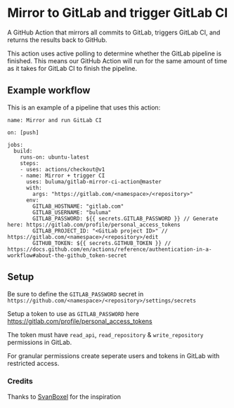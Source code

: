 # Mirror to GitLab and trigger GitLab CI

A GitHub Action that mirrors all commits to GitLab, triggers GitLab CI, and returns the results back to GitHub. 

This action uses active polling to determine whether the GitLab pipeline is finished. This means our GitHub Action will run for the same amount of time as it takes for GitLab CI to finish the pipeline. 

## Example workflow

This is an example of a pipeline that uses this action:

```workflow
name: Mirror and run GitLab CI

on: [push]

jobs:
  build:
    runs-on: ubuntu-latest
    steps:
    - uses: actions/checkout@v1
    - name: Mirror + trigger CI
      uses: buluma/gitlab-mirror-ci-action@master
      with:
        args: "https://gitlab.com/<namespace>/<repository>"
      env:
        GITLAB_HOSTNAME: "gitlab.com"
        GITLAB_USERNAME: "buluma"
        GITLAB_PASSWORD: ${{ secrets.GITLAB_PASSWORD }} // Generate here: https://gitlab.com/profile/personal_access_tokens
        GITLAB_PROJECT_ID: "<GitLab project ID>" // https://gitlab.com/<namespace>/<repository>/edit
        GITHUB_TOKEN: ${{ secrets.GITHUB_TOKEN }} // https://docs.github.com/en/actions/reference/authentication-in-a-workflow#about-the-github_token-secret
```

## Setup

Be sure to define the `GITLAB_PASSWORD` secret in `https://github.com/<namespace>/<repository>/settings/secrets`  

Setup a token to use as `GITLAB_PASSWORD` here https://gitlab.com/profile/personal_access_tokens  

The token must have `read_api`, `read_repository` & `write_repository` permissions in GitLab.  

For granular permissions create seperate users and tokens in GitLab with restricted access.  

### Credits

Thanks to [SvanBoxel](https://github.com/marketplace/actions/mirror-to-gitlab-and-run-gitlab-ci) for the inspiration
